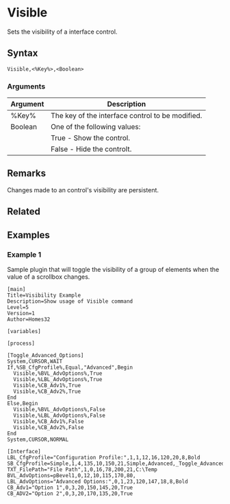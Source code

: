 # Visible

Sets the visibility of a interface control.

## Syntax

```pebakery
Visible,<%Key%>,<Boolean>
```

### Arguments

| Argument | Description |
| --- | --- |
| %Key% | The key of the interface control to be modified. |
| Boolean | One of the following values: |
|| True - Show the control. |
|| False - Hide the controlt. |

## Remarks

Changes made to an control's visibility are persistent.

## Related

## Examples

### Example 1

Sample plugin that will toggle the visibility of a group of elements when the value of a scrollbox changes.

```pebakery
[main]
Title=Visibility Example
Description=Show usage of Visible command
Level=5
Version=1
Author=Homes32

[variables]

[process]

[Toggle_Advanced_Options]
System,CURSOR,WAIT
If,%SB_CfgProfile%,Equal,"Advanced",Begin
  Visible,%BVL_AdvOptions%,True
  Visible,%LBL_AdvOptions%,True
  Visible,%CB_Adv1%,True
  Visible,%CB_Adv2%,True
End
Else,Begin
  Visible,%BVL_AdvOptions%,False
  Visible,%LBL_AdvOptions%,False
  Visible,%CB_Adv1%,False
  Visible,%CB_Adv2%,False
End
System,CURSOR,NORMAL

[Interface]
LBL_CfgProfile="Configuration Profile:",1,1,12,16,120,20,8,Bold
SB_CfgProfile=Simple,1,4,135,10,150,21,Simple,Advanced,_Toggle_Advanced_Options_,True
TXT_FilePath="File Path",1,0,16,78,200,21,C:\Temp
BVL_AdvOptions=pBevel1,0,12,10,115,170,80,
LBL_AdvOptions="Advanced Options:",0,1,23,120,147,18,8,Bold
CB_Adv1="Option 1",0,3,20,150,145,20,True
CB_ADV2="Option 2",0,3,20,170,135,20,True
```